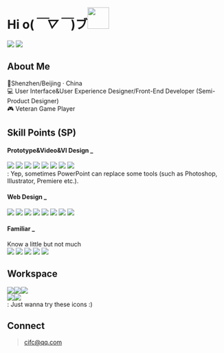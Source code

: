 # Hi o(*￣▽￣*)ブ<img src="https://media.giphy.com/media/mGcNjsfWAjY5AEZNw6/giphy.gif" width="50">
![](https://komarev.com/ghpvc/?username=mapletav&color=green&style=flat&label=VIEWS) 	![](https://img.shields.io/github/followers/mapletav.svg?style=social&label=Follow&maxAge=2592000)
## About Me
📍Shenzhen/Beijing · China
<br>💻 User Interface&User Experience Designer/Front-End Developer (Semi-Product Designer)
<br>🎮 Veteran Game Player
## Skill Points (SP)
#### Prototype&Video&VI Design _
<img src="https://img.shields.io/badge/Figma-F24E1E?style=for-the-badge&logo=figma&logoColor=white"> <img src="https://img.shields.io/badge/Adobe%20XD-470137?style=for-the-badge&logo=Adobe%20XD&logoColor=#FF61F6"> <img src="https://img.shields.io/badge/Adobe%20Illustrator-FF9A00?style=for-the-badge&logo=adobe%20illustrator&logoColor=white"> <img src="https://img.shields.io/badge/Adobe%20Photoshop-31A8FF?style=for-the-badge&logo=Adobe%20Photoshop&logoColor=black"> <img src="https://img.shields.io/badge/Adobe%20after%20affects-CF96FD?style=for-the-badge&logo=Adobe%20after%20effects&logoColor=393665"> <img src="https://img.shields.io/badge/Adobe%20Premiere%20Pro-9999FF?style=for-the-badge&logo=Adobe%20Premiere%20Pro&logoColor=white"> <img src="https://img.shields.io/badge/Microsoft_PowerPoint-B7472A?style=for-the-badge&logo=microsoft-powerpoint&logoColor=white"> <img src="https://img.shields.io/badge/Canva-%2300C4CC.svg?&style=for-the-badge&logo=Canva&logoColor=white">
<br>: Yep, sometimes PowerPoint can replace some tools (such as Photoshop, Illustrator, Premiere etc.).
#### Web Design _
<img src="https://img.shields.io/badge/HTML5-E34F26?style=for-the-badge&logo=html5&logoColor=white"> <img src="https://img.shields.io/badge/CSS3-1572B6?style=for-the-badge&logo=css3&logoColor=white"> <img src="https://img.shields.io/badge/JavaScript-F7DF1E?style=for-the-badge&logo=JavaScript&logoColor=white"> <img src="https://img.shields.io/badge/PHP-777BB4?style=for-the-badge&logo=php&logoColor=white"> <img src="https://img.shields.io/badge/Vue.js-35495E?style=for-the-badge&logo=vue.js&logoColor=4FC08D"> <img src="https://img.shields.io/badge/Bootstrap-563D7C?style=for-the-badge&logo=bootstrap&logoColor=white"> <img src="https://img.shields.io/badge/Django-092E20?style=for-the-badge&logo=django&logoColor=white"> <img src="https://img.shields.io/badge/Adobe%20Dreamweaver-072401?style=for-the-badge&logo=Adobe%20Dreamweaver&logoColor=34F400">
#### Familiar _
Know a little but not much
<br><img src="https://img.shields.io/badge/Python-3776AB?style=for-the-badge&logo=python&logoColor=white"> <img src="https://img.shields.io/badge/Java-ED8B00?style=for-the-badge&logo=openjdk&logoColor=white"> <img src="https://img.shields.io/badge/MySQL-00000F?style=for-the-badge&logo=mysql&logoColor=white"> <img src="https://img.shields.io/badge/blender-%23F5792A.svg?style=for-the-badge&logo=blender&logoColor=white"> <img src="https://img.shields.io/badge/Unity-100000?style=for-the-badge&logo=unity&logoColor=white">
## Workspace
<img src="https://img.shields.io/badge/Windows-11-0078D6?style=for-the-badge&logo=windows&logoColor=white"><img src="https://img.shields.io/badge/Intel-i7_14700KF-0071C5?style=for-the-badge&logo=intel&logoColor=white"><img src="https://img.shields.io/badge/NVIDIA-GTX_4080_SUPER-76B900?style=for-the-badge&logo=nvidia&logoColor=white">
<br><img src="https://img.shields.io/badge/Windows-Server_2022-0078D6?style=for-the-badge&logo=windows&logoColor=white"><img src="https://img.shields.io/badge/Intel-Xeon(R)_Gold_5118_×2-0071C5?style=for-the-badge&logo=intel&logoColor=white">
<br>: Just wanna try these icons :)
## Connect
> cifc@qq.com
